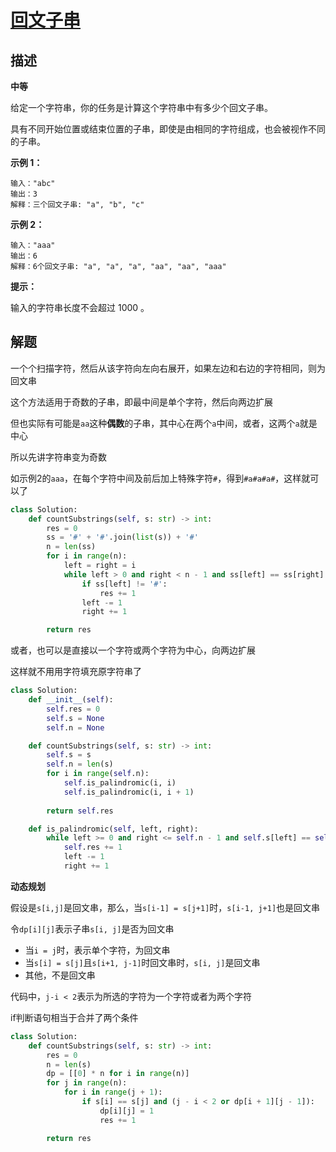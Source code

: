 # [回文子串](https://leetcode-cn.com/problems/palindromic-substrings/)

## 描述

**中等**

给定一个字符串，你的任务是计算这个字符串中有多少个回文子串。

具有不同开始位置或结束位置的子串，即使是由相同的字符组成，也会被视作不同的子串。

 

**示例 1：**

```
输入："abc"
输出：3
解释：三个回文子串: "a", "b", "c"
```

**示例 2：**

```
输入："aaa"
输出：6
解释：6个回文子串: "a", "a", "a", "aa", "aa", "aaa"
```

**提示：**

输入的字符串长度不会超过 1000 。

## 解题  

一个个扫描字符，然后从该字符向左向右展开，如果左边和右边的字符相同，则为回文串

这个方法适用于奇数的子串，即最中间是单个字符，然后向两边扩展

但也实际有可能是`aa`这种**偶数**的子串，其中心在两个`a`中间，或者，这两个`a`就是中心

所以先讲字符串变为奇数

如示例2的`aaa`，在每个字符中间及前后加上特殊字符`#`，得到`#a#a#a#`，这样就可以了

```python
class Solution:
    def countSubstrings(self, s: str) -> int:
        res = 0
        ss = '#' + '#'.join(list(s)) + '#'
        n = len(ss)
        for i in range(n):
            left = right = i
            while left > 0 and right < n - 1 and ss[left] == ss[right]:
                if ss[left] != '#':
                    res += 1
                left -= 1
                right += 1

        return res
```

或者，也可以是直接以一个字符或两个字符为中心，向两边扩展

这样就不用用字符填充原字符串了

```python
class Solution:
    def __init__(self):
        self.res = 0
        self.s = None
        self.n = None

    def countSubstrings(self, s: str) -> int:
        self.s = s
        self.n = len(s)
        for i in range(self.n):
            self.is_palindromic(i, i)
            self.is_palindromic(i, i + 1)
            
        return self.res

    def is_palindromic(self, left, right):
        while left >= 0 and right <= self.n - 1 and self.s[left] == self.s[right]:
            self.res += 1
            left -= 1
            right += 1

```



**动态规划**

假设是`s[i,j]`是回文串，那么，当`s[i-1] = s[j+1]`时，`s[i-1, j+1]`也是回文串

令`dp[i][j]`表示子串`s[i, j]`是否为回文串

- 当`i = j`时，表示单个字符，为回文串
- 当`s[i] = s[j]`且`s[i+1, j-1]`时回文串时，`s[i, j]`是回文串
- 其他，不是回文串

代码中，`j-i < 2`表示为所选的字符为一个字符或者为两个字符

if判断语句相当于合并了两个条件

```python
class Solution:
	def countSubstrings(self, s: str) -> int:
        res = 0
        n = len(s)
        dp = [[0] * n for i in range(n)]
        for j in range(n):
            for i in range(j + 1):
                if s[i] == s[j] and (j - i < 2 or dp[i + 1][j - 1]):
                    dp[i][j] = 1
                    res += 1

        return res
```



